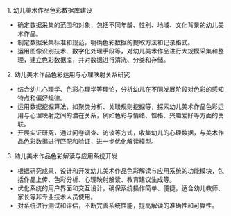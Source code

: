 1. 幼儿美术作品色彩数据库建设
 
- 确定数据采集的范围和对象，包括不同年龄、性别、地域、文化背景的幼儿美术作品。
- 制定数据采集标准和规范，明确色彩数据的提取方法和记录格式。
- 运用图像识别技术、数字化处理手段等，对幼儿美术作品进行大规模采集和整理，建立色彩数据库，并对数据进行清洗、分类和存储。
 
2. 幼儿美术作品色彩运用与心理映射关系研究
 
- 结合幼儿心理学、色彩心理学等理论，分析幼儿在不同发展阶段对色彩的感知特点和偏好规律。
- 运用数据挖掘算法，如聚类分析、关联规则挖掘等，探索幼儿美术作品色彩运用与心理映射之间的潜在关系，例如色彩与情绪、性格、兴趣爱好等方面的关联。
- 开展实证研究，通过问卷调查、访谈等方式，收集幼儿的心理数据，与美术作品色彩数据进行匹配和验证，进一步优化解读模型。
 
3. 幼儿美术作品色彩解读与应用系统开发
 
- 根据研究成果，设计和开发幼儿美术作品色彩解读与应用系统的功能模块，包括作品上传、色彩分析、心理映射解读、教育建议生成等。
- 优化系统的用户界面和交互设计，确保系统操作简单、便捷，适合幼儿教师、家长等非专业技术人员使用。
- 对系统进行测试和评估，不断完善系统性能，提高解读的准确性和可靠性。